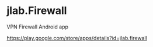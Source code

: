 # jlab.Firewall
VPN Firewall Android app

https://play.google.com/store/apps/details?id=jlab.firewall
